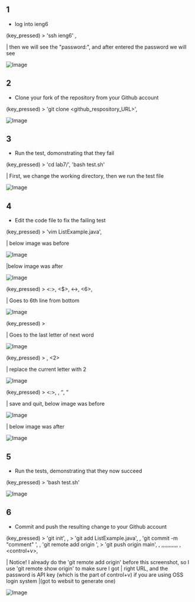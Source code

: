 
## 1
  * log into ieng6
 
(key_pressed) > 'ssh ieng6' , <Enter>

  | then we will see the "password:", and after entered the password we will see

  ![Image](https://tengfonglee.github.io/cse15l-lab-reports/lab4/photo/login.png)

## 2
  * Clone your fork of the repository from your Github account
  
(key_pressed) > 'git clone <github_respository_URL>', <Enter>
  

  ![Image](https://tengfonglee.github.io/cse15l-lab-reports/lab4/photo/git_clone.png)
  
## 3
  * Run the test, domonstrating that they fail
  
(key_pressed) > 'cd lab7/', 'bash test.sh'
  
  | First, we change the working directory, then we run the test file
  
  ![Image](https://tengfonglee.github.io/cse15l-lab-reports/lab4/photo/test1.png)
  
## 4
  * Edit the code file to fix the failing test
  
 (key_pressed) > 'vim ListExample.java', <Enter>
  
  | below image was before <Enter>
  
  ![Image](https://tengfonglee.github.io/cse15l-lab-reports/lab4/photo/vim.png)
  
  |below image was after <Enter>
  
  ![Image](https://tengfonglee.github.io/cse15l-lab-reports/lab4/photo/after_vim.png)

  
 (key_pressed) >  <:>, <$>, <->, <6>, <Enter>
  
  | Goes to 6th line from bottom
  
  ![Image](https://tengfonglee.github.io/cse15l-lab-reports/lab4/photo/G.png)
  
 (key_pressed) >  <e>
  
  | Goes to the last letter of next word
  
  ![Image](https://tengfonglee.github.io/cse15l-lab-reports/lab4/photo/e.png)

  
 (key_pressed) >  <r>, <2>
  
  | replace the current letter with 2
  
  ![Image](https://tengfonglee.github.io/cse15l-lab-reports/lab4/photo/r2.png)

  
 (key_pressed) >  <:>, <w>, <q>, <Enter>
  
  | save and quit, below image was before <Enter>
  
  ![Image](https://tengfonglee.github.io/cse15l-lab-reports/lab4/photo/wq.png)
  
  | below image was after <Enter>
  
  ![Image](https://tengfonglee.github.io/cse15l-lab-reports/lab4/photo/after_wq.png)
  
## 5
  * Run the tests, demonstrating that they now succeed
  
  (key_pressed) > 'bash test.sh'
  
   ![Image](https://tengfonglee.github.io/cse15l-lab-reports/lab4/photo/test2.png)
  
## 6
  * Commit and push the resulting change to your Github account
  
  (key_pressed) > 'git init', <Enter>, 
                  > 'git add ListExample.java', <Enter>,  'git commit -m "comment" ', <Enter>, 'git remote add origin <URL>', <Enter>
                  > 'git push origin main', <Enter>, <t>,<e>,<n>,<g>,<f>,<o>,<n>,<g>,<L>,<e>,<e>, <Enter>, <control+v>, <Enter>
  
  | Notice! I already do the 'git remote add origin' before this screenshot, so I use 'git remote show origin' to make sure I got
    | right URL, and the password is API key (which is the part of control+v) if you are using OSS login system 
      |(got to websit to generate one)
  
  ![Image](https://tengfonglee.github.io/cse15l-lab-reports/lab4/photo/git_push2.0.png)

  
  



  
  
  
  
  
  

  


